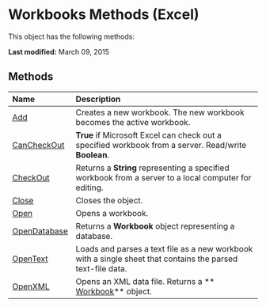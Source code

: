 
# Workbooks Methods (Excel)
This object has the following methods:

 **Last modified:** March 09, 2015


## Methods



|**Name**|**Description**|
|:-----|:-----|
| [Add](ea9f2a2c-3cad-0c35-37b5-82da2f24b876.md)|Creates a new workbook. The new workbook becomes the active workbook.|
| [CanCheckOut](06259bbd-2e55-3fbe-d08c-094985cb9fff.md)| **True** if Microsoft Excel can check out a specified workbook from a server. Read/write **Boolean**.|
| [CheckOut](11b9eb2a-8c9a-6e61-63e2-554030243388.md)|Returns a  **String** representing a specified workbook from a server to a local computer for editing.|
| [Close](d798166c-6b27-16a1-0b64-8f547978e371.md)|Closes the object.|
| [Open](1d1c3fca-ae1a-0a91-65a2-6f3f0fb308a0.md)|Opens a workbook.|
| [OpenDatabase](09f38ddb-48f9-91af-4b0f-4087c9139ab9.md)|Returns a  **Workbook** object representing a database.|
| [OpenText](a0771773-d0e2-13a0-e62b-51143e3f6bb1.md)|Loads and parses a text file as a new workbook with a single sheet that contains the parsed text-file data.|
| [OpenXML](c16a7842-19e9-6731-146e-038322c248ba.md)|Opens an XML data file. Returns a  ** [Workbook](8c00aa60-c974-eed3-0812-3c9625eb0d4c.md)** object.|
